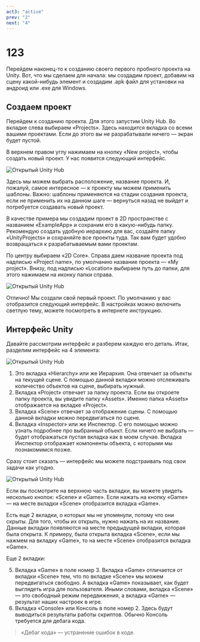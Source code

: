 ```yaml
---
act3: "active"
prev: "2"
next: "4"
---
```


# 123

Перейдем наконец-то к созданию своего первого пробного проекта на Unity. Вот, что мы сделаем для начала: мы создадим проект, добавим на сцену какой-нибудь элемент и создадим .apk файл для установки на андроид или .exe для Windows.

## Создаем проект

Перейдем к созданию проекта. Для этого запустим Unity Hub. Во вкладке слева выбираем «Projects». Здесь находится вкладка со всеми вашими проектами. Если до этого вы не разрабатывали ничего — экран будет пустой.

В верхнем правом углу нажимаем на кнопку «New project», чтобы создать новый проект. У нас появится следующий интерфейс.

![Открытый Unity Hub](/img/unity/less3/less3__01.jpg)

Здесь мы можем выбрать расположение, название проекта. И, пожалуй, самое интересное — к проекту мы можем применить шаблоны. Важно: шаблоны применяются на стадии создания проекта, если не применить их на данном шаге — вернуться назад не выйдет и потребуется создавать новый проект.

В качестве примера мы создадим проект в 2D пространстве с названием «ExampleApp» и сохраним его в какую-нибудь папку. Рекомендую создать удобную иерархию для вас, создайте папку «UnityProjects» и сохраняйте все проекты туда. Так вам будет удобно возвращаться к разрабатываемым вами проектам.

По центру выбираем «2D Core». Справа даем название проекта под надписью «Project name», по умолчанию название проекта — «My project». Внизу, под надписью «Location» выбираем путь до папки, для этого нажимаем на иконку папки справа.

![Открытый Unity Hub](/img/unity/less3/less3__02.jpg)

Отлично! Мы создали свой первый проект. По умолчанию у вас отобразится следующий интерфейс. В настройках можно включить светлую тему, можете посмотреть в интернете инструкцию.

## Интерфейс Unity

Давайте рассмотрим интерфейс и разберем каждую его деталь. Итак, разделим интерфейс на 4 элемента:

![Открытый Unity Hub](/img/unity/less3/less3__03.jpg)

1. Это вкладка «Hierarchy» или же Иерархия. Она отвечает за объекты на текущей сцене. С помощью данной вкладки можно отслеживать количество объектов на сцене, выбирать нужный.
2. Вкладка «Project» отвечает за папку проекта. Если вы откроете папку проекта, вы увидите папку «Assets». Именно папка «Assets» отображается на вкладке «Project».
3. Вкладка «Scene» отвечает за отображение сцены. С помощью данной вкладки можно передвигаться по сцене.
4. Вкладка «Inspector» или же Инспектор. С его помощью можно узнать подробнее про выбранный объект. Если ничего не выбрать — будет отображаться пустая вкладка как в моем случае. Вкладка Инспектор отображает компоненты объекта, с которыми мы познакомимся позже.

Сразу стоит сказать — интерфейс мы можете подстраивать под свои задачи как угодно.

![Открытый Unity Hub](/img/unity/less3/less3__04.jpg)

Если вы посмотрите на верхнюю часть вкладки, вы можете увидеть несколько кнопок: «Scene» и «Game». Если нажать на кнопку «Game» — на месте вкладки «Scene» отобразится вкладка «Game».

Есть еще 2 вкладки, о которых мы не упомянули, потому что они скрыты. Для того, чтобы их открыть, нужно нажать на их название. Данные вкладки появляются на месте предыдущей вкладки, которая была открыта. К примеру, была открыта вкладка «Scene», если мы нажмем на вкладку «Game», то на месте «Scene» отобразится вкладка «Game».

Еще 2 вкладки:

5. Вкладка «Game» в поле номер 3. Вкладка «Game» отличается от вкладки «Scene» тем, что по вкладке «Scene» мы можем передвигаться свободно. А вкладка «Game» показывает, как будет выглядеть игра для пользователя. Иными словами, вкладка «Scene» — это свободный режим передвижения, а вкладка «Game» — результат наших настроек в игре.
6. Вкладка «Console» или Консоль в поле номер 2. Здесь будут выводиться результаты работы скриптов. Обычно Консоль требуется для дебага кода.

> «Дебаг кода» — устранение ошибок в коде.
